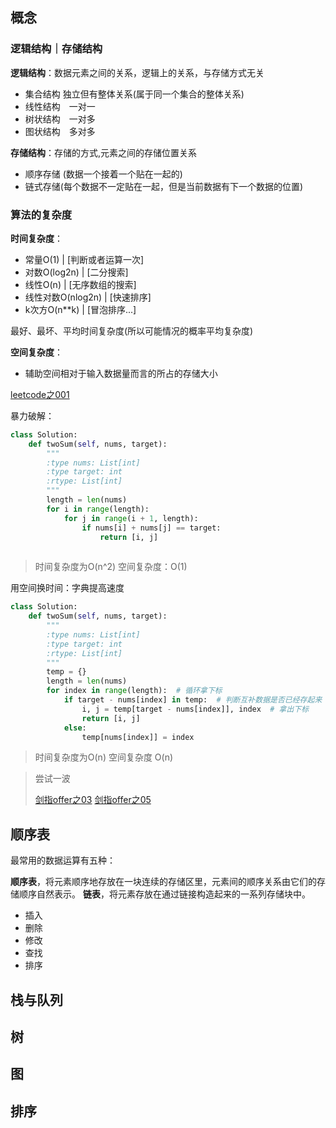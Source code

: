 ## 概念

### 逻辑结构｜存储结构

 **逻辑结构**：数据元素之间的关系，逻辑上的关系，与存储方式无关

- 集合结构 独立但有整体关系(属于同一个集合的整体关系)
- 线性结构　一对一
- 树状结构　一对多
- 图状结构　多对多

**存储结构**：存储的方式,元素之间的存储位置关系

- 顺序存储 (数据一个接着一个贴在一起的)
- 链式存储(每个数据不一定贴在一起，但是当前数据有下一个数据的位置)



### 算法的复杂度

**时间复杂度**：

- 常量O(1) | [判断或者运算一次]
- 对数O(log2n) | [二分搜索]
- 线性O(n) | [无序数组的搜索]
- 线性对数O(nlog2n) | [快速排序]
- k次方O(n**k) | [冒泡排序...]

最好、最坏、平均时间复杂度(所以可能情况的概率平均复杂度)



**空间复杂度**：

- 辅助空间相对于输入数据量而言的所占的存储大小



[leetcode之001](https://leetcode-cn.com/problems/two-sum/)

暴力破解：

```python
class Solution:
    def twoSum(self, nums, target):
        """
        :type nums: List[int]
        :type target: int
        :rtype: List[int]
        """
        length = len(nums)
        for i in range(length):
            for j in range(i + 1, length):
                if nums[i] + nums[j] == target:
                    return [i, j]
        
```

>时间复杂度为O(n^2) 
>空间复杂度：O(1)



用空间换时间：字典提高速度

```python
class Solution:
    def twoSum(self, nums, target):
        """
        :type nums: List[int]
        :type target: int
        :rtype: List[int]
        """
        temp = {}
        length = len(nums)
        for index in range(length):  # 循环拿下标
            if target - nums[index] in temp:  # 判断互补数据是否已经存起来
                i, j = temp[target - nums[index]], index  # 拿出下标
                return [i, j]
            else:
                temp[nums[index]] = index
```

>时间复杂度为O(n) 
>空间复杂度    O(n)



> 尝试一波
>
> [剑指offer之03](https://leetcode-cn.com/problems/shu-zu-zhong-zhong-fu-de-shu-zi-lcof/)
> [剑指offer之05](https://leetcode-cn.com/problems/ti-huan-kong-ge-lcof/)



## 顺序表

最常用的数据运算有五种：

**顺序表**，将元素顺序地存放在一块连续的存储区里，元素间的顺序关系由它们的存储顺序自然表示。
**链表**，将元素存放在通过链接构造起来的一系列存储块中。



- 插入
- 删除
- 修改
- 查找
- 排序





## 栈与队列

## 树

## 图

## 排序

